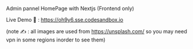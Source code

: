 Admin pannel HomePage with Nextjs (Frontend only)

Live Demo 👀 : https://oh9y6.sse.codesandbox.io

(note ✍️ : all images are used from https://unsplash.com/ so you may need vpn in some regions inorder to see them)
